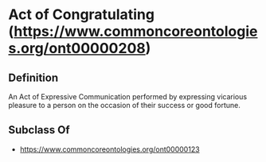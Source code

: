 # Act of Congratulating (https://www.commoncoreontologies.org/ont00000208)

## Definition
An Act of Expressive Communication performed by expressing vicarious pleasure to a person on the occasion of their success or good fortune.

## Subclass Of
- https://www.commoncoreontologies.org/ont00000123

